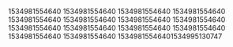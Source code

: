 1534981554640
1534981554640
1534981554640
1534981554640
1534981554640
1534981554640
1534981554640
1534981554640
1534981554640
1534981554640
1534981554640
1534981554640
1534981554640
1534981554640
15349815546401534995130747